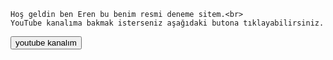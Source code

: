 
     
    Hoş geldin ben Eren bu benim resmi deneme sitem.<br>
    YouTube kanalıma bakmak isterseniz aşağıdaki butona tıklayabilirsiniz.
  </h1>

  <button class="button" onclick="window.location.href='https://youtu.be/r11mz5jvHaU?si=J1lfP4706qOBxclY'">
    youtube kanalım
  </button>
</body>
</html>